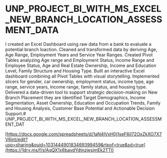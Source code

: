 # UNP_PROJECT_BI_WITH_MS_EXCEL_NEW_BRANCH_LOCATION_ASSESSMENT_DATA
I created an Excel Dashboard using raw data from a bank to evaluate a potential branch loaction. 
Cleaned and transformed data by deriving Age, Age Range, Employment Years and Service Year Ranges.
Created Pivot Tables analyzing Age range and Employment Status, Income Range and Employee Status, Age and Real Estate Ownership, Income and Education Level, Family Structure and Housing Type.
Built an interactive Excel dashboard combining all Pivot Tables with visual storytelling. 
Implemented slicers for gender, car ownership, employment status, income type, age range, service years, income range, family status, and housing type.
Delivered a data-driven tool to support strategic decision-making on New Branch Placement they are Identified Target Demographics, Income Segmentation, Asset Ownership, Education and Occupation Trends, Family and Housing Analysis, Customer Base Potential and Actionable Decision Support.# UNP_PROJECT_BI_WITH_MS_EXCEL_NEW_BRANCH_LOCATION_ASSESSMENT_DAT

[https://docs.google.com/spreadsheets/d/1aN4IVxH0j1seF6iI72OxZkXO7X7V6jnt/edit?usp=sharing&ouid=103144490183469399459&rtpof=true&sd=true](https://1drv.ms/f/s!AqQX1x6baydYdtnzjesjmEk2TTI)
